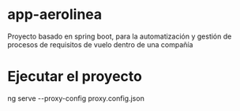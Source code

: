 # app-aerolinea
Proyecto basado en spring boot, para la automatización y gestión de procesos de requisitos de vuelo dentro de una compañía

# Ejecutar el proyecto
ng serve --proxy-config proxy.config.json
